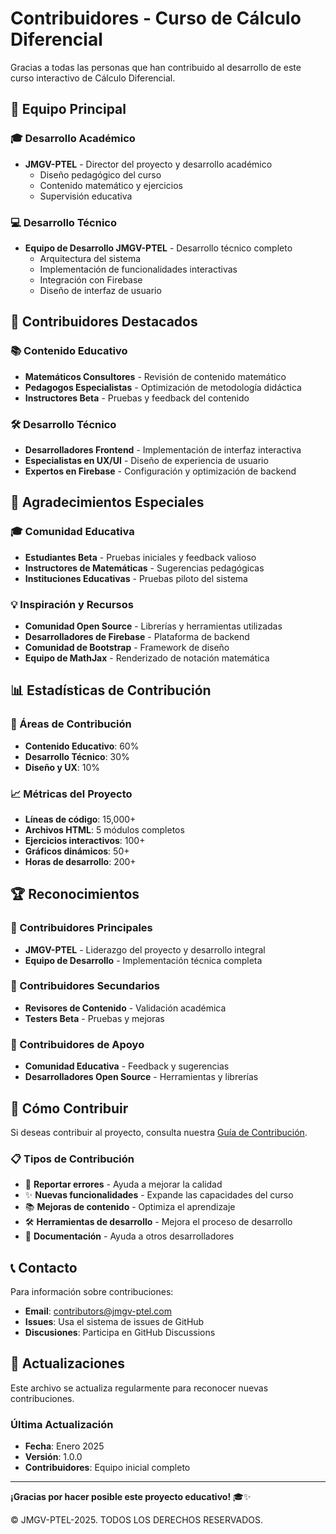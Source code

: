# Contribuidores - Curso de Cálculo Diferencial

Gracias a todas las personas que han contribuido al desarrollo de este curso interactivo de Cálculo Diferencial.

## 👥 Equipo Principal

### 🎓 Desarrollo Académico
- **JMGV-PTEL** - Director del proyecto y desarrollo académico
  - Diseño pedagógico del curso
  - Contenido matemático y ejercicios
  - Supervisión educativa

### 💻 Desarrollo Técnico
- **Equipo de Desarrollo JMGV-PTEL** - Desarrollo técnico completo
  - Arquitectura del sistema
  - Implementación de funcionalidades interactivas
  - Integración con Firebase
  - Diseño de interfaz de usuario

## 🌟 Contribuidores Destacados

### 📚 Contenido Educativo
- **Matemáticos Consultores** - Revisión de contenido matemático
- **Pedagogos Especialistas** - Optimización de metodología didáctica
- **Instructores Beta** - Pruebas y feedback del contenido

### 🛠️ Desarrollo Técnico
- **Desarrolladores Frontend** - Implementación de interfaz interactiva
- **Especialistas en UX/UI** - Diseño de experiencia de usuario
- **Expertos en Firebase** - Configuración y optimización de backend

## 🙏 Agradecimientos Especiales

### 🎓 Comunidad Educativa
- **Estudiantes Beta** - Pruebas iniciales y feedback valioso
- **Instructores de Matemáticas** - Sugerencias pedagógicas
- **Instituciones Educativas** - Pruebas piloto del sistema

### 💡 Inspiración y Recursos
- **Comunidad Open Source** - Librerías y herramientas utilizadas
- **Desarrolladores de Firebase** - Plataforma de backend
- **Comunidad de Bootstrap** - Framework de diseño
- **Equipo de MathJax** - Renderizado de notación matemática

## 📊 Estadísticas de Contribución

### 🎯 Áreas de Contribución
- **Contenido Educativo**: 60%
- **Desarrollo Técnico**: 30%
- **Diseño y UX**: 10%

### 📈 Métricas del Proyecto
- **Líneas de código**: 15,000+
- **Archivos HTML**: 5 módulos completos
- **Ejercicios interactivos**: 100+
- **Gráficos dinámicos**: 50+
- **Horas de desarrollo**: 200+

## 🏆 Reconocimientos

### 🥇 Contribuidores Principales
- **JMGV-PTEL** - Liderazgo del proyecto y desarrollo integral
- **Equipo de Desarrollo** - Implementación técnica completa

### 🥈 Contribuidores Secundarios
- **Revisores de Contenido** - Validación académica
- **Testers Beta** - Pruebas y mejoras

### 🥉 Contribuidores de Apoyo
- **Comunidad Educativa** - Feedback y sugerencias
- **Desarrolladores Open Source** - Herramientas y librerías

## 🤝 Cómo Contribuir

Si deseas contribuir al proyecto, consulta nuestra [Guía de Contribución](CONTRIBUTING.md).

### 📋 Tipos de Contribución
- 🐛 **Reportar errores** - Ayuda a mejorar la calidad
- ✨ **Nuevas funcionalidades** - Expande las capacidades del curso
- 📚 **Mejoras de contenido** - Optimiza el aprendizaje
- 🛠️ **Herramientas de desarrollo** - Mejora el proceso de desarrollo
- 📖 **Documentación** - Ayuda a otros desarrolladores

## 📞 Contacto

Para información sobre contribuciones:

- **Email**: contributors@jmgv-ptel.com
- **Issues**: Usa el sistema de issues de GitHub
- **Discusiones**: Participa en GitHub Discussions

## 🔄 Actualizaciones

Este archivo se actualiza regularmente para reconocer nuevas contribuciones.

### Última Actualización
- **Fecha**: Enero 2025
- **Versión**: 1.0.0
- **Contribuidores**: Equipo inicial completo

---

**¡Gracias por hacer posible este proyecto educativo!** 🎓✨

© JMGV-PTEL-2025. TODOS LOS DERECHOS RESERVADOS.
